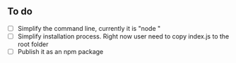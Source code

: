 ## To do

- [ ] Simplify the command line, currently it is "node <filename>"
- [ ] Simplify installation process. Right now user need to copy index.js to the root folder
- [ ] Publish it as an npm package
